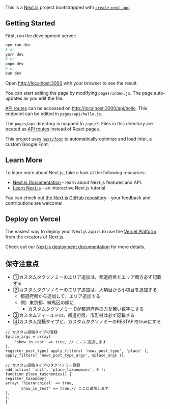 This is a [Next.js](https://nextjs.org/) project bootstrapped with [`create-next-app`](https://github.com/vercel/next.js/tree/canary/packages/create-next-app).

## Getting Started

First, run the development server:

```bash
npm run dev
# or
yarn dev
# or
pnpm dev
# or
bun dev
```

Open [http://localhost:3000](http://localhost:3000) with your browser to see the result.

You can start editing the page by modifying `pages/index.js`. The page auto-updates as you edit the file.

[API routes](https://nextjs.org/docs/api-routes/introduction) can be accessed on [http://localhost:3000/api/hello](http://localhost:3000/api/hello). This endpoint can be edited in `pages/api/hello.js`.

The `pages/api` directory is mapped to `/api/*`. Files in this directory are treated as [API routes](https://nextjs.org/docs/api-routes/introduction) instead of React pages.

This project uses [`next/font`](https://nextjs.org/docs/basic-features/font-optimization) to automatically optimize and load Inter, a custom Google Font.

## Learn More

To learn more about Next.js, take a look at the following resources:

- [Next.js Documentation](https://nextjs.org/docs) - learn about Next.js features and API.
- [Learn Next.js](https://nextjs.org/learn) - an interactive Next.js tutorial.

You can check out [the Next.js GitHub repository](https://github.com/vercel/next.js/) - your feedback and contributions are welcome!

## Deploy on Vercel

The easiest way to deploy your Next.js app is to use the [Vercel Platform](https://vercel.com/new?utm_medium=default-template&filter=next.js&utm_source=create-next-app&utm_campaign=create-next-app-readme) from the creators of Next.js.

Check out our [Next.js deployment documentation](https://nextjs.org/docs/deployment) for more details.


## 保守注意点
- ①カスタムタクソノミーのエリア追加は、都道府県とエリア両方必ず記載する
- ②カスタムタクソノミーのエリア追加は、大項目から小項目を追加する
    - 都道府県から追加して、エリア追加する
    - 例）東京都、練馬区の順に
        - カスタムタクソノミーIDが都道府県の方を若い数字にする
- ③カスタムフィールドの、都道府県、市町村は必ず記載する
- ④カスタム投稿タイプと、カスタムタクソノミーのRESTAPIをtrueにする
```
// カスタム投稿タイプの登録
$place_args = array(
	'show_in_rest' => true, // ここに追加します
);
register_post_type( apply_filters( 'news_post_type', 'place' ), apply_filters( 'news_post_type_args', $place_args ));

// カスタム投稿タイプのタクソノミー登録
add_action( 'init', 'place_taxonomies', 0 );
function place_taxonomies() {
register_taxonomy(
array( 'hierarchical' => true,
      'show_in_rest' => true,// ここに追加します
),
);
}
```